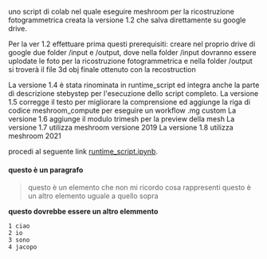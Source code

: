 uno script di colab nel quale eseguire meshroom per la ricostruzione fotogrammetrica
creata la versione 1.2 che salva direttamente su google drive. 

Per la ver 1.2 effettuare prima questi prerequisiti:
creare nel proprio drive di google due folder /input e /output, dove nella folder /input dovranno essere uplodate le foto per la ricostruzione fotogrammetrica e nella folder /output si troverà il file 3d obj finale ottenuto con la recostruction

La versione 1.4 è stata rinominata in runtime_script ed integra anche la parte di descrizione stebystep per l'esecuzione dello script completo.
La versione 1.5 corregge il testo per migliorare la comprensione ed aggiunge la riga di codice meshroom_compute per eseguire un workflow .mg custom
La versione 1.6 aggiunge il modulo trimesh per la preview della mesh
La versione 1.7 utilizza meshroom versione 2019
La versione 1.8 utilizza meshroom 2021

procedi al seguente link [runtime_script.ipynb](https://colab.research.google.com/github/jpo85/meshroom_colab/blob/main/runtime_script.ipynb).

#### questo è un paragrafo

> questo è un elemento che non mi ricordo cosa rappresenti
> questo è un altro elemento uguale a quello sopra

**questo dovrebbe essere un altro elemmento**

    1 ciao
    2 io
    3 sono
    4 jacopo


